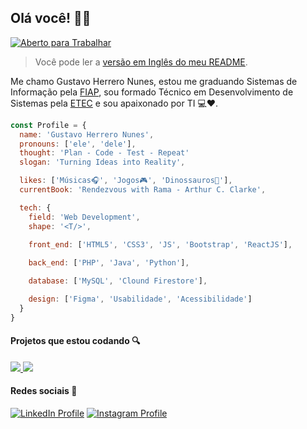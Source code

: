 ## Olá você! 👋😀 
[![Aberto para Trabalhar][open_to_work_badget]][linkedin_url]

>Você pode ler a [versão em Inglês do meu README][english].

Me chamo Gustavo Herrero Nunes, estou me graduando Sistemas de Informação pela [FIAP][fiap_url], sou formado Técnico em Desenvolvimento de Sistemas pela [ETEC][etec_url] e sou apaixonado por TI :computer::heart:.

```javascript
const Profile = {
  name: 'Gustavo Herrero Nunes',
  pronouns: ['ele', 'dele'],
  thought: 'Plan - Code - Test - Repeat'
  slogan: 'Turning Ideas into Reality',

  likes: ['Músicas🎧', 'Jogos🎮', 'Dinossauros🦕'],
  currentBook: 'Rendezvous with Rama - Arthur C. Clarke',

  tech: {
    field: 'Web Development',
    shape: '<T/>',
    
    front_end: ['HTML5', 'CSS3', 'JS', 'Bootstrap', 'ReactJS'],

    back_end: ['PHP', 'Java', 'Python'],

    database: ['MySQL', 'Clound Firestore'],

    design: ['Figma', 'Usabilidade', 'Acessibilidade']
  }
}

```

#### Projetos que estou codando :mag:

<a href="https://github.com/GustavoHerreroNunes/portfolio">
  <img src="https://github-readme-stats.vercel.app/api/pin/?username=GustavoHerreroNunes&repo=portfolio">
</a>
<a href="https://github.com/GustavoHerreroNunes/training-data-stuctures">
  <img src="https://github-readme-stats.vercel.app/api/pin/?username=GustavoHerreroNunes&repo=training-data-stuctures">
</a>

#### Redes sociais :iphone:

[![LinkedIn Profile][linkedin_badget]][linkedin_url] [![Instagram Profile][instagram_badget]][instagram_url]

<!-- Readme -->
[english]:README.md

<!-- Education -->
[fiap_url]: https://fiap.com.br/
[etec_url]: https://www.cps.sp.gov.br/etec/

<!-- Urls and Badgets -->
[open_to_work_badget]: https://img.shields.io/badge/-Aberto_para_Trabalhar-success?style=flat-square
[linkedin_url]:https://www.linkedin.com/in/gustavo-herrero-nunes-329070212/
[linkedin_badget]:https://img.shields.io/badge/-LinkedIn-blue?style=flat-square&labelColor=informational&logo=linkedin&logoColor=white
[instagram_url]: https://www.instagram.com/gustavo_herrero_nunes/
[instagram_badget]: https://img.shields.io/badge/-Instagram-%23E4405F?style=flat-square&logo=instagram&logoColor=white

